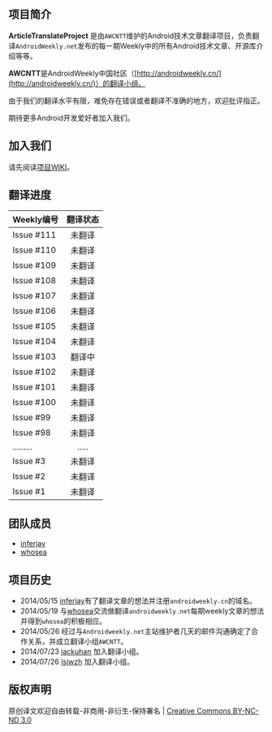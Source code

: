 项目简介
-------------------------------

**ArticleTranslateProject** 是由`AWCNTT`维护的Android技术文章翻译项目，负责翻译`AndroidWeekly.net`发布的每一期Weekly中的所有Android技术文章、开源库介绍等等。

**AWCNTT**是AndroidWeekly中国社区（[http://androidweekly.cn/](http://androidweekly.cn/)）的翻译小组。

由于我们的翻译水平有限，难免存在错误或者翻译不准确的地方，欢迎批评指正。

期待更多Android开发爱好者加入我们。

加入我们
-------------------------------

请先阅读[项目WIKI](https://github.com/AWCNTT/ArticleTranslateProject/wiki/)。

翻译进度
-------------------------------
| Weekly编号  | 翻译状态 |
| ---------- |:---------:|
| Issue #111 | 未翻译 |
| Issue #110 | 未翻译 |
| Issue #109 | 未翻译 |
| Issue #108 | 未翻译 |
| Issue #107 | 未翻译 |
| Issue #106 | 未翻译 |
| Issue #105 | 未翻译 |
| Issue #104 | 未翻译 |
| Issue #103 | 翻译中 |
| Issue #102 | 未翻译 |
| Issue #101 | 未翻译 |
| Issue #100 | 未翻译 |
| Issue #99  | 未翻译 |
| Issue #98  | 未翻译 |
| .........  | ..... |
| Issue #3   | 未翻译 |
| Issue #2   | 未翻译 |
| Issue #1   | 未翻译 |
 

团队成员
-------------------------------
* [inferjay](https://github.com/inferjay)
* [whosea](https://github.com/whosea)

项目历史
-------------------------------

* 2014/05/15 [inferjay](https://github.com/inferjay)有了翻译文章的想法并注册`androidweekly.cn`的域名。
* 2014/05/19 与[whosea](https://github.com/whosea)交流做翻译`androidweekly.net`每期weekly文章的想法并得到`whosea`的积极相应。
* 2014/05/26 经过与`Androidweekly.net`主站维护者几天的邮件沟通确定了合作关系，并成立翻译小组`AWCNTT`。
* 2014/07/23 [jackuhan](https://github.com/jackuhan) 加入翻译小组。
* 2014/07/26 [lsjwzh](https://github.com/lsjwzh) 加入翻译小组。

版权声明
-------------------------------

原创译文欢迎自由转载-非商用-非衍生-保持署名 | [Creative Commons BY-NC-ND 3.0](http://creativecommons.org/licenses/by-nc-nd/3.0/deed.zh)
